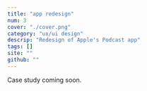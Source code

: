 ```yaml
---
title: "app redesign"
num: 3
cover: "./cover.png"
category: "ux/ui design"
descrip: "Redesign of Apple's Podcast app"
tags: []
site: ""
github: ""
---
```


Case study coming soon.
